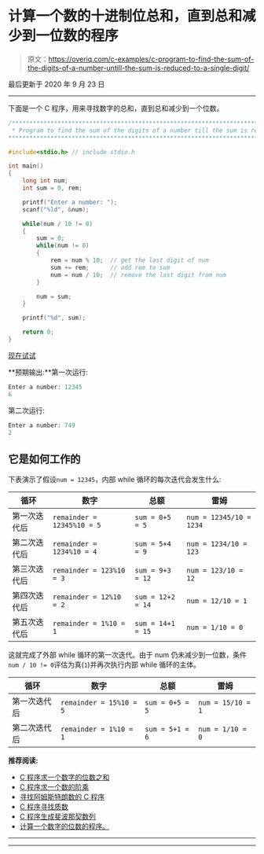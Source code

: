 # 计算一个数的十进制位总和，直到总和减少到一位数的程序

> 原文：<https://overiq.com/c-examples/c-program-to-find-the-sum-of-the-digits-of-a-number-untill-the-sum-is-reduced-to-a-single-digit/>

最后更新于 2020 年 9 月 23 日

* * *

下面是一个 C 程序，用来寻找数字的总和，直到总和减少到一个位数。

```c
/**************************************************************************************************
 * Program to find the sum of the digits of a number till the sum is reduced to a single digit
***************************************************************************************************/

#include<stdio.h> // include stdio.h

int main()
{    
    long int num;
    int sum = 0, rem;

    printf("Enter a number: ");
    scanf("%ld", &num);   

    while(num / 10 != 0)
    {
        sum = 0;
        while(num != 0) 
        {
            rem = num % 10;  // get the last digit of num
            sum += rem;      // add rem to sum
            num = num / 10;  // remove the last digit from num
        }

        num = sum;
    }

    printf("%d", sum);

    return 0;
}

```

[现在试试](https://overiq.com/c-online-compiler/qZR/)

**预期输出:**第一次运行:

```c
Enter a number: 12345
6

```

第二次运行:

```c
Enter a number: 749
2

```

## 它是如何工作的

下表演示了假设`num = 12345`，内部 while 循环的每次迭代会发生什么:

| 循环 | 数字 | 总额 | 雷姆 |
| --- | --- | --- | --- |
| 第一次迭代后 | `remainder = 12345%10 = 5` | `sum = 0+5 = 5` | `num = 12345/10 = 1234` |
| 第二次迭代后 | `remainder = 1234%10 = 4` | `sum = 5+4 = 9` | `num = 1234/10 = 123` |
| 第三次迭代后 | `remainder = 123%10 = 3` | `sum = 9+3 = 12` | `num = 123/10 = 12` |
| 第四次迭代后 | `remainder = 12%10 = 2` | `sum = 12+2 = 14` | `num = 12/10 = 1` |
| 第五次迭代后 | `remainder = 1%10 = 1` | `sum = 14+1 = 15` | `num = 1/10 = 0` |

这就完成了外部 while 循环的第一次迭代。由于 num 仍未减少到一位数，条件`num / 10 != 0`评估为真(`1`)并再次执行内部 while 循环的主体。

| 循环 | 数字 | 总额 | 雷姆 |
| --- | --- | --- | --- |
| 第一次迭代后 | `remainder = 15%10 = 5` | `sum = 0+5 = 5` | `num = 15/10 = 1` |
| 第二次迭代后 | `remainder = 1%10 = 1` | `sum = 5+1 = 6` | `num = 1/10 = 0` |

**推荐阅读:**

*   [C 程序求一个数字的位数之和](/c-examples/c-program-to-find-the-sum-of-digits-of-a-number/)
*   [C 程序求一个数的阶乘](/c-examples/c-program-to-find-the-factorial-of-a-number/)
*   [寻找阿姆斯特朗数的 C 程序](/c-examples/c-program-to-find-armstrong-numbers/)
*   [C 程序寻找质数](/c-examples/c-program-to-find-prime-numbers/)
*   [C 程序生成斐波那契数列](/c-examples/c-program-to-generate-fibonacci-sequence/)
*   [计算一个数字的位数的程序。](/c-examples/c-program-to-count-number-of-digits-in-a-number/)

* * *

* * *